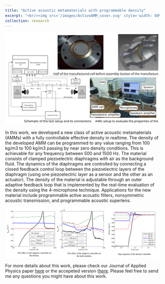 ```yaml
---
title: "Active acoustic metamaterials with programmable density"
excerpt: "<br/><img src='/images/ActiveAMM_cover.svg' style='width: 80%'>"
collection: research
---
```



<img src='/images/ActiveAMM.svg'>

In this work, we developed a new class of active acoustic metamaterials (AMMs) with a fully controllable effective 
density in realtime. The density of the developed AMM can be programmed to any value ranging from 100 kg/m3 to 100 kg/m3 passing by near zero density
conditions. This is achievable for any frequency between 500 and 1500 Hz. The material consists
of clamped piezoelectric diaphragms with air as the background fluid. The dynamics of the diaphragms
are controlled by connecting a closed feedback control loop between the piezoelectric
layers of the diaphragm (using one piezoelectric layer as a sensor and the other as an actuator). 
The density of the material is adjustable through an outer adaptive feedback
loop that is implemented by the real-time evaluation of the density using the 4-microphone
technique. Applications for the new material include programmable active acoustic filters, nonsymmetric
acoustic transmission, and programmable acoustic superlens.


<img src='/images/ActiveAMMRes.svg'>

For more details about this work, please check our Journal of Applied Physics paper [here](https://doi.org/10.1063/1.4979020) or the accepeted version ([here]({{site.base_path}}}/files/papers/allam_experimental_2017.pdf).
Please feel free to send me any questions you might have about this work.
